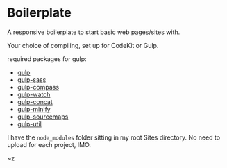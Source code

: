 # Boilerplate

A responsive boilerplate to start basic web pages/sites with.

Your choice of compiling, set up for CodeKit or Gulp.

required packages for gulp:
* [gulp](https://www.npmjs.com/package/gulp) 
* [gulp-sass](https://www.npmjs.com/package/gulp-sass) 
* [gulp-compass](https://www.npmjs.com/package/gulp-compass) 
* [gulp-watch](https://www.npmjs.com/package/gulp-watch) 
* [gulp-concat](https://www.npmjs.com/package/gulp-concat) 
* [gulp-minify](https://www.npmjs.com/package/gulp-minify) 
* [gulp-sourcemaps](https://www.npmjs.com/package/gulp-sourcemaps) 
* [gulp-util](https://www.npmjs.com/package/gulp-util) 

I have the <code>node_modules</code> folder sitting in my root Sites directory. No need to upload for each project, IMO.

~z
